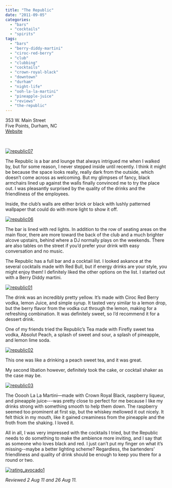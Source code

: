 ```yaml
---
title: "The Republic"
date: "2011-09-05"
categories: 
  - "bars"
  - "cocktails"
  - "spirits"
tags: 
  - "bars"
  - "berry-diddy-martini"
  - "ciroc-red-berry"
  - "club"
  - "clubbing"
  - "cocktails"
  - "crown-royal-black"
  - "downtown"
  - "durham"
  - "night-life"
  - "ooh-la-la-martini"
  - "pineapple-juice"
  - "reviews"
  - "the-republic"
---
```


353 W. Main Street\
Five Points, Durham, NC\
[Website](http://www.therepublicnc.com/)

 

[![](http://s3.amazonaws.com/thegourmez-wpmedia/2011/09/republic07.jpg "republic07")](http://s3.amazonaws.com/thegourmez-wpmedia/2011/09/republic07.jpg)

The Republic is a bar and lounge that always intrigued me when I walked by, but for some reason, I never stepped inside until recently. I think it might be because the space looks really, really dark from the outside, which doesn’t come across as welcoming. But my glimpses of fancy, black armchairs lined up against the walls finally convinced me to try the place out. I was pleasantly surprised by the quality of the drinks and the friendliness of the employees.

Inside, the club’s walls are either brick or black with lushly patterned wallpaper that could do with more light to show it off.

[![](http://s3.amazonaws.com/thegourmez-wpmedia/2011/09/republic06.jpg "republic06")](http://s3.amazonaws.com/thegourmez-wpmedia/2011/09/republic06.jpg)

The bar is lined with red lights. In addition to the row of seating areas on the main floor, there are more toward the back of the club and a much brighter alcove upstairs, behind where a DJ normally plays on the weekends. There are also tables on the street if you’d prefer your drink with easy conversation and no music.

The Republic has a full bar and a cocktail list. I looked askance at the several cocktails made with Red Bull, but if energy drinks are your style, you might enjoy them! I definitely liked the other options on the list. I started out with a Berry Diddy martini.

[![](http://s3.amazonaws.com/thegourmez-wpmedia/2011/09/republic01.jpg "republic01")](http://s3.amazonaws.com/thegourmez-wpmedia/2011/09/republic01.jpg)

The drink was an incredibly pretty yellow. It’s made with Ciroc Red Berry vodka, lemon Juice, and simple syrup. It tasted very similar to a lemon drop, but the berry flavor from the vodka cut through the lemon, making for a refreshing combination. It was definitely sweet, so I’d recommend it for a dessert drink.

One of my friends tried the Republic’s Tea made with Firefly sweet tea vodka, Absolut Peach, a splash of sweet and sour, a splash of pineapple, and lemon lime soda.

[![](http://s3.amazonaws.com/thegourmez-wpmedia/2011/09/republic02.jpg "republic02")](http://s3.amazonaws.com/thegourmez-wpmedia/2011/09/republic02.jpg)

This one was like a drinking a peach sweet tea, and it was great.

My second libation however, definitely took the cake, or cocktail shaker as the case may be.

[![](http://s3.amazonaws.com/thegourmez-wpmedia/2011/09/republic03.jpg "republic03")](http://s3.amazonaws.com/thegourmez-wpmedia/2011/09/republic03.jpg)

The Ooooh La La Martini—made with Crown Royal Black, raspberry liqueur, and pineapple juice---was pretty close to perfect for me because I like my drinks strong with something smooth to help them down. The raspberry seemed too prominent at first sip, but the whiskey mellowed it out nicely. It felt thick in my mouth, like it gained creaminess from the pineapple and the froth from the shaking. I loved it.

All in all, I was very impressed with the cocktails I tried, but the Republic needs to do something to make the ambience more inviting, and I say that as someone who loves black and red. I just can’t put my finger on what it’s missing--maybe a better lighting scheme? Regardless, the bartenders’ friendliness and quality of drink should be enough to keep you there for a round or two.

[![](http://s3.amazonaws.com/thegourmez-wpmedia/2009/02/rating_avocado1.gif "rating_avocado1")](http://s3.amazonaws.com/thegourmez-wpmedia/2009/02/rating_avocado1.gif)

_Reviewed 2 Aug 11 and 26 Aug 11._

